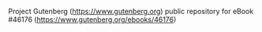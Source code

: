 Project Gutenberg (https://www.gutenberg.org) public repository for eBook #46176 (https://www.gutenberg.org/ebooks/46176)

